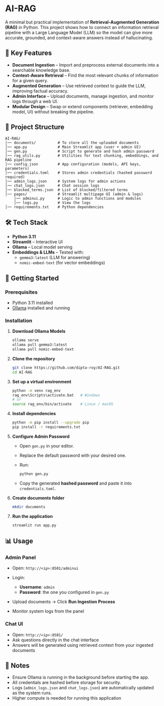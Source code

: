 # AI-RAG

A minimal but practical implementation of **Retrieval-Augmented Generation (RAG)** in Python.
This project shows how to connect an information retrieval pipeline with a Large Language Model (LLM) so the model can give more accurate, grounded, and context-aware answers instead of hallucinating.

## 🔑 Key Features

* **Document Ingestion** – Import and preprocess external documents into a searchable knowledge base.
* **Context-Aware Retrieval** – Find the most relevant chunks of information for a given query.
* **Augmented Generation** – Use retrieved context to guide the LLM, improving factual accuracy.
* **Admin Interface** – Upload documents, manage ingestion, and monitor logs through a web UI.
* **Modular Design** – Swap or extend components (retriever, embedding model, UI) without breaking the pipeline.

## 📂 Project Structure

```
AI-RAG/
│── documents/			# To store all the uploaded documents
│── app.py              # Main Streamlit app (user + admin UI)
│── gen.py              # Script to generate and hash admin password
│── rag_utils.py        # Utilities for text chunking, embeddings, and RAG pipeline
│── config.json         # App configuration (models, API keys, parameters)
│── credentials.toml    # Stores admin credentials (hashed password required)
│── admin_logs.json     # System logs for admin actions
│── chat_logs.json      # Chat session logs
│── blocked_terms.json  # List of blocked/filtered terms
│── pages/              # Streamlit multipage UI (admin & logs)
	│── adminui.py      # Logic to admin functions and modules
	│── logs.py         # View the logs
│── requirements.txt    # Python dependencies
```

## 🛠️ Tech Stack

* **Python 3.11**
* **Streamlit** – Interactive UI
* **Ollama** – Local model serving
* **Embeddings & LLMs** – Tested with:
  * `gemma3:latest` (LLM for answering)
  * `nomic-embed-text` (for vector embeddings)

## 🚀 Getting Started

### Prerequisites

* Python 3.11 installed
* [Ollama](https://ollama.ai) installed and running

### Installation

1. **Download Ollama Models**

   ```bash
   ollama serve
   ollama pull gemma3:latest
   ollama pull nomic-embed-text
   ```

2. **Clone the repository**

   ```bash
   git clone https://github.com/dipta-roy/AI-RAG.git
   cd AI-RAG
   ```

3. **Set up a virtual environment**

   ```bash
   python -m venv rag_env
   rag_env\Scripts\activate.bat   # Windows
   # or
   source rag_env/bin/activate    # Linux / macOS
   ```

4. **Install dependencies**

   ```bash
   python -m pip install --upgrade pip
   pip install -r requirements.txt
   ```

5. **Configure Admin Password**

   * Open `gen.py` in your editor.
   * Replace the default password with your desired one.
   * Run:

     ```bash
     python gen.py
     ```
   * Copy the generated **hashed password** and paste it into `credentials.toml`.

6. **Create documents folder**
	
	```bash
	mkdir documents
	```
	
7. **Run the application**

   ```bash
   streamlit run app.py
   ```

## 📊 Usage

### Admin Panel

* Open: `http://<ip>:8501/adminui`
* Login:

  * **Username**: `admin`
  * **Password**: the one you configured in `gen.py`
* Upload documents → Click **Run Ingestion Process**
* Monitor system logs from the panel

### Chat UI

* Open: `http://<ip>:8501/`
* Ask questions directly in the chat interface
* Answers will be generated using retrieved context from your ingested documents

## 📌 Notes

* Ensure Ollama is running in the background before starting the app.
* All credentials are hashed before storage for security.
* Logs (`admin_logs.json` and `chat_logs.json`) are automatically updated as the system runs.
* Higher compute is needed for running this application

